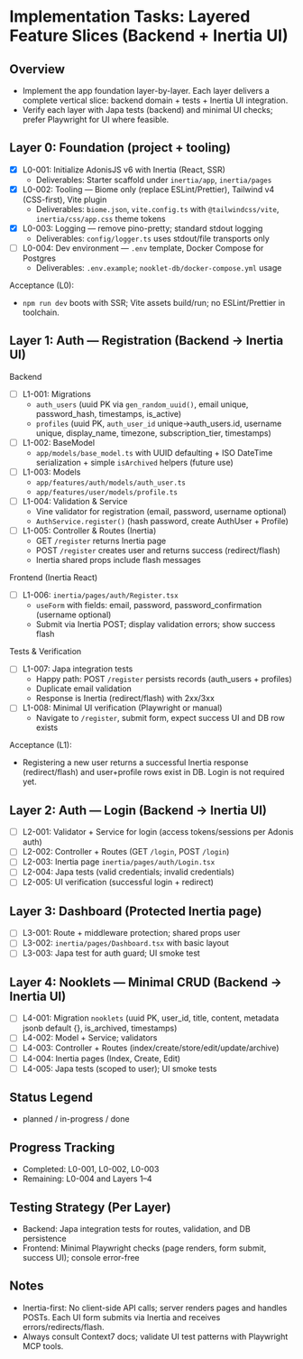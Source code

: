 # Implementation Tasks: Layered Feature Slices (Backend + Inertia UI)

## Overview
- Implement the app foundation layer-by-layer. Each layer delivers a complete vertical slice: backend domain + tests + Inertia UI integration.
- Verify each layer with Japa tests (backend) and minimal UI checks; prefer Playwright for UI where feasible.

## Layer 0: Foundation (project + tooling)

- [x] L0-001: Initialize AdonisJS v6 with Inertia (React, SSR)
  - Deliverables: Starter scaffold under `inertia/app`, `inertia/pages`
- [x] L0-002: Tooling — Biome only (replace ESLint/Prettier), Tailwind v4 (CSS-first), Vite plugin
  - Deliverables: `biome.json`, `vite.config.ts` with `@tailwindcss/vite`, `inertia/css/app.css` theme tokens
- [x] L0-003: Logging — remove pino-pretty; standard stdout logging
  - Deliverables: `config/logger.ts` uses stdout/file transports only
- [ ] L0-004: Dev environment — `.env` template, Docker Compose for Postgres
  - Deliverables: `.env.example`; `nooklet-db/docker-compose.yml` usage

Acceptance (L0):
- `npm run dev` boots with SSR; Vite assets build/run; no ESLint/Prettier in toolchain.

## Layer 1: Auth — Registration (Backend → Inertia UI)

Backend
- [ ] L1-001: Migrations
  - `auth_users` (uuid PK via `gen_random_uuid()`, email unique, password_hash, timestamps, is_active)
  - `profiles` (uuid PK, `auth_user_id` unique→auth_users.id, username unique, display_name, timezone, subscription_tier, timestamps)
- [ ] L1-002: BaseModel
  - `app/models/base_model.ts` with UUID defaulting + ISO DateTime serialization + simple `isArchived` helpers (future use)
- [ ] L1-003: Models
  - `app/features/auth/models/auth_user.ts`
  - `app/features/user/models/profile.ts`
- [ ] L1-004: Validation & Service
  - Vine validator for registration (email, password, username optional)
  - `AuthService.register()` (hash password, create AuthUser + Profile)
- [ ] L1-005: Controller & Routes (Inertia)
  - GET `/register` returns Inertia page
  - POST `/register` creates user and returns success (redirect/flash)
  - Inertia shared props include flash messages

Frontend (Inertia React)
- [ ] L1-006: `inertia/pages/auth/Register.tsx`
  - `useForm` with fields: email, password, password_confirmation (username optional)
  - Submit via Inertia POST; display validation errors; show success flash

Tests & Verification
- [ ] L1-007: Japa integration tests
  - Happy path: POST `/register` persists records (auth_users + profiles)
  - Duplicate email validation
  - Response is Inertia (redirect/flash) with 2xx/3xx
- [ ] L1-008: Minimal UI verification (Playwright or manual)
  - Navigate to `/register`, submit form, expect success UI and DB row exists

Acceptance (L1):
- Registering a new user returns a successful Inertia response (redirect/flash) and user+profile rows exist in DB. Login is not required yet.

## Layer 2: Auth — Login (Backend → Inertia UI)

- [ ] L2-001: Validator + Service for login (access tokens/sessions per Adonis auth)
- [ ] L2-002: Controller + Routes (GET `/login`, POST `/login`)
- [ ] L2-003: Inertia page `inertia/pages/auth/Login.tsx`
- [ ] L2-004: Japa tests (valid credentials; invalid credentials)
- [ ] L2-005: UI verification (successful login + redirect)

## Layer 3: Dashboard (Protected Inertia page)

- [ ] L3-001: Route + middleware protection; shared props user
- [ ] L3-002: `inertia/pages/Dashboard.tsx` with basic layout
- [ ] L3-003: Japa test for auth guard; UI smoke test

## Layer 4: Nooklets — Minimal CRUD (Backend → Inertia UI)

- [ ] L4-001: Migration `nooklets` (uuid PK, user_id, title, content, metadata jsonb default {}, is_archived, timestamps)
- [ ] L4-002: Model + Service; validators
- [ ] L4-003: Controller + Routes (index/create/store/edit/update/archive)
- [ ] L4-004: Inertia pages (Index, Create, Edit)
- [ ] L4-005: Japa tests (scoped to user); UI smoke tests

## Status Legend
- planned / in-progress / done

## Progress Tracking
- Completed: L0-001, L0-002, L0-003
- Remaining: L0-004 and Layers 1–4

## Testing Strategy (Per Layer)
- Backend: Japa integration tests for routes, validation, and DB persistence
- Frontend: Minimal Playwright checks (page renders, form submit, success UI); console error-free

## Notes
- Inertia-first: No client-side API calls; server renders pages and handles POSTs. Each UI form submits via Inertia and receives errors/redirects/flash.
- Always consult Context7 docs; validate UI test patterns with Playwright MCP tools.
